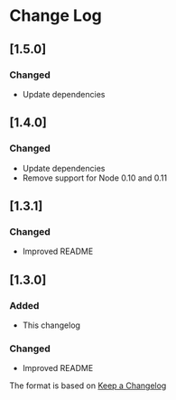 # Change Log

## [1.5.0]
### Changed
- Update dependencies

## [1.4.0]
### Changed
- Update dependencies
- Remove support for Node 0.10 and 0.11

## [1.3.1]
### Changed
- Improved README

## [1.3.0]
### Added
- This changelog

### Changed
- Improved README

The format is based on [Keep a Changelog](http://keepachangelog.com/)
